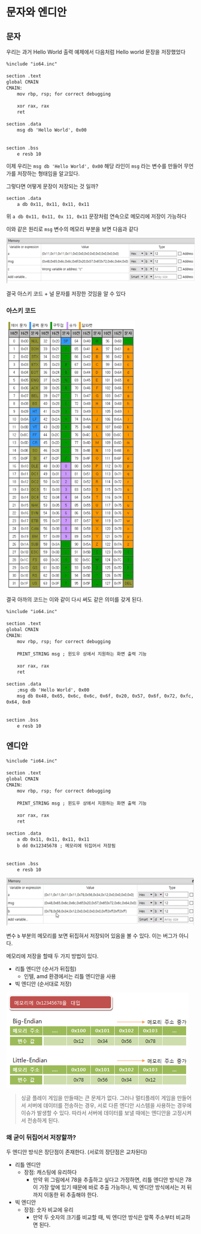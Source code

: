 # 문자와 엔디안

## 문자

우리는 과거 Hello World 출력 예제에서 다음처럼 Hello world 문장을 저장했었다

```assembly
%include "io64.inc"

section .text
global CMAIN
CMAIN:
    mov rbp, rsp; for correct debugging
    
    xor rax, rax
    ret
    
section .data
    msg db 'Hello World', 0x00
    
    
section .bss
    e resb 10
```

이제 우리는 `msg db 'Hello World', 0x00` 해당 라인이 `msg` 라는 변수를 만들어 무언가를 저장하는 형태임을 알고있다.

그렇다면 어떻게 문장이 저장되는 것 일까?

```assembly
section .data
    a db 0x11, 0x11, 0x11, 0x11
```

위 `a db 0x11, 0x11, 0x 11, 0x11` 문장처럼 연속으로 메모리에 저장이 가능하다

이와 같은 원리로 `msg` 변수의 메모리 부분을 보면 다음과 같다

![msg_mem](Images/assembly_character_and_endian/msg_mem.PNG)

결국 아스키 코드 + 널 문자를 저장한 것임을 알 수 있다

### 아스키 코드

<img src="Images/assembly_character_and_endian/ascii.png" alt="ascii" style="zoom: 80%;" />

결국 아까의 코드는 이와 같이 다시 써도 같은 의미를 갖게 된다.

```assembly
%include "io64.inc"

section .text
global CMAIN
CMAIN:
    mov rbp, rsp; for correct debugging
    
    PRINT_STRING msg ; 윈도우 상에서 지원하는 화면 출력 기능
    
    xor rax, rax
    ret
    
section .data
    ;msg db 'Hello World', 0x00
    msg db 0x48, 0x65, 0x6c, 0x6c, 0x6f, 0x20, 0x57, 0x6f, 0x72, 0xfc, 0x64, 0x0
    
    
section .bss
    e resb 10
```

## 엔디안

```assembly
%include "io64.inc"

section .text
global CMAIN
CMAIN:
    mov rbp, rsp; for correct debugging
    
    PRINT_STRING msg ; 윈도우 상에서 지원하는 화면 출력 기능
    
    xor rax, rax
    ret
    
section .data
    a db 0x11, 0x11, 0x11, 0x11
    b dd 0x12345678 ; 메모리에 뒤집어서 저장됨
    
    
section .bss
    e resb 10
```

![endian_mem](Images/assembly_character_and_endian/endian_mem.PNG)

변수 `b` 부분의 메모리를 보면 뒤집혀서 저장되어 있음을 볼 수 있다. 이는 버그가 아니다.

메모리에 저장을 할때 두 가지 방법이 있다.

- 리틀 엔디안 (순서가 뒤집힘)
  - 인텔, amd 환경에서는 리틀 엔디안을 사용
- 빅 엔디안 (순서대로 저장)

![endian](Images/assembly_character_and_endian/endian.png)

> 싱글 플레이 게임을 만들때는 큰 문제가 없다. 그러나 멀티플레이 게임을 만들어서 서버에 데이터를 전송하는 경우, 서로 다른 엔디안 시스템을 사용하는 경우에 이슈가 발생할 수 있다. 따라서 서버에 데이터를 보낼 때에는 엔디안을 고정시켜서 전송하게 된다.

### 왜 굳이 뒤집어서 저장할까?

두 엔디안 방식은 장단점이 존재한다. (서로의 장단점은 교차된다)

- 리틀 엔디안
  - 장점: 캐스팅에 유리하다
    - 만약 위 그림에서 78을 추출하고 싶다고 가정하면, 리틀 엔디안 방식은 78이 가장 앞에 있기 때문에 바로 추출 가능하나, 빅 엔디안 방식에서는 저 뒤 까지 이동한 뒤 추출해야 한다.
- 빅 엔디안
  - 장점: 숫자 비교에 유리
    - 만약 두 숫자의 크기를 비교할 때, 빅 엔디안 방식은 앞쪽 주소부터 비교하면 된다.

